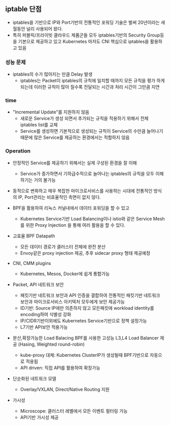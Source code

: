 ## iptable 단점
- iptables을 기반으로 IP와 Port기반의 전통적인 포워딩 기술은 벌써 20년이라는 세월동안 널리 사용되어 왔다.
- 특히 퍼블릭/프라이빗 클라우드 제품군들 모두 iptables기반의 Security Group등을 기본으로 제공하고 있고 Kubernetes 마저도 CNI 핵심으로 iptables을 활용하고 있음
### 성능 문제
- iptables의 수가 많아지는 만큼 Delay 발생
  - iptables는 Packet이 iptables의 규칙에 일치할 때까지 모든 규칙을 평가 하게 되는데 이러한 규칙이 많아 질수록 전달되는 시간과 처리 시간이 그만큼 지연
### time
- "Incremental Update"를 지원하지 않음
  - 새로운 Service가 생성 되면서 추가되는 규칙을 적용하기 위해서 전체 iptables list를 교체
  - Service를 생성하면 기본적으로 생성되는 규칙이 Service의 수만큼 늘어나기 때문에 많은 Service를 제공하는 환경에서는 적합하지 않음
### Operation
- 안정적인 Service를 제공하기 위해서는 실제 구성된 환경을 잘 이해
  - Service가 증가하면서 기하급수적으로 늘어나는 iptables의 규칙을 모두 이해하기는 거의 불가능


- 동적으로 변화하고 매우 복잡한 마이크로서비스를 사용하는 시대에 전통적인 방식의 IP, Port관리는 비효율적인 측면이 없지 않다.
- BPF을 활용하여 리눅스 커널내에서 데이터 포워딩을 할 수 있고
  - Kubernetes Service기반 Load Balancing이나 istio와 같은 Service Mesh를 위한 Proxy Injection 을 통해 여러 활용을 할 수 있다.

- 고효율 BPF Datapath
  - 모든 데이터 경로가 클러스터 전체에 완전 분산
  - Envoy같은 proxy injection 제공, 추후 sidecar proxy 형태 제공예정
- CNI, CMM plugins
  - Kubernetes, Mesos, Docker에 쉽게 통합가능
- Packet, API 네트워크 보안
  - 패킷기반 네트워크 보안과 API 인증을 결합하여 전통적인 패킷기반 네트워크 보안과 마이크로서비스 아키텍처 모두에게 보안 제공가능
  - ID기반: Source IP에만 의존하지 않고 모든패킷에 workload identity를 encoding하여 식별성 강화
  - IP/CIDR기반이외에도 Kubernetes Service기반으로 정책 설정가능
  - L7기반 API보안 적용가능
- 분산,확장가능한 Load Balacing BPF를 사용한 고성능 L3,L4 Load Balancer 제공 (Hasing, Weighted round-robin)
  - kube-proxy 대체: Kubernetes ClusterIP가 생성될때 BPF기반으로 자동으로 적용됨
  - API driven: 직접 API를 활용하여 확장가능
- 단순화된 네트워크 모델
  - Overlay/VXLAN, Direct/Native Routing 지원
- 가시성
  - Microscope: 클러스터 레벨에서 모든 이벤트 필터링 가능
  - API기반 가시성 제공

